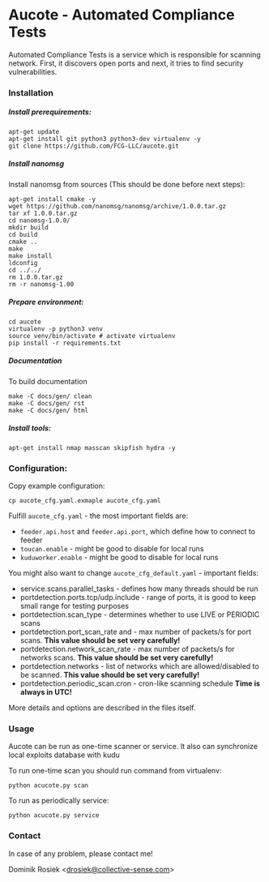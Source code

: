 # Aucote - Automated Compliance Tests

Automated Compliance Tests is a service which is responsible for scanning network. First, it discovers open ports and next, it tries to find security vulnerabilities.

### Installation

##### Install prerequirements:
```
apt-get update
apt-get install git python3 python3-dev virtualenv -y
git clone https://github.com/FCG-LLC/aucote.git
```

##### Install nanomsg

Install nanomsg from sources (This should be done before next steps):
```
apt-get install cmake -y
wget https://github.com/nanomsg/nanomsg/archive/1.0.0.tar.gz
tar xf 1.0.0.tar.gz
cd nanomsg-1.0.0/
mkdir build
cd build
cmake ..
make
make install
ldconfig
cd ../../
rm 1.0.0.tar.gz
rm -r nanomsg-1.00
```

##### Prepare environment:
```
cd aucote
virtualenv -p python3 venv
source venv/bin/activate # activate virtualenv
pip install -r requirements.txt
```

##### Documentation
To build documentation

```
make -C docs/gen/ clean
make -C docs/gen/ rst
make -C docs/gen/ html
```

##### Install tools:
```
apt-get install nmap masscan skipfish hydra -y
```

### Configuration:

Copy example configuration:
```
cp aucote_cfg.yaml.exmaple aucote_cfg.yaml
```

Fulfill `aucote_cfg.yaml` - the most important fields are:
 - `feeder.api.host` and `feeder.api.port`, which define how to connect to feeder
 - `toucan.enable` - might be good to disable for local runs
 - `kuduworker.enable` - might be good to disable for local runs
 
You might also want to change `aucote_cfg_default.yaml` - important fields:
 - service.scans.parallel_tasks - defines how many threads should be run
 - portdetection.ports.tcp/udp.include - range of ports, it is good to keep small range for testing purposes
 - portdetection.scan_type - determines whether to use LIVE or PERIODIC scans
 - portdetection.port_scan_rate and - max number of packets/s for port scans. **This value should be set very carefully!**
 - portdetection.network_scan_rate - max number of packets/s for networks scans. **This value should be set very carefully!**
 - portdetection.networks - list of networks which are allowed/disabled to be scanned. **This value should be set very carefully!**
 - portdetection.periodic_scan.cron - cron-like scanning schedule **Time is always in UTC!**

More details and options are described in the files itself.

### Usage

Aucote can be run as one-time scanner or service. It also can synchronize local exploits database with kudu

To run one-time scan you should run command from virtualenv:
```
python acucote.py scan
```

To run as periodically service:
```
python acucote.py service
```

### Contact

In case of any problem, please contact me!

Dominik Rosiek <<drosiek@collective-sense.com>>